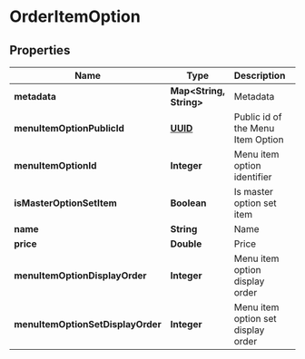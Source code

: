 
# OrderItemOption

## Properties
Name | Type | Description | Notes
------------ | ------------- | ------------- | -------------
**metadata** | **Map&lt;String, String&gt;** | Metadata |  [optional]
**menuItemOptionPublicId** | [**UUID**](UUID.md) | Public id of the Menu Item Option |  [optional]
**menuItemOptionId** | **Integer** | Menu item option identifier |  [optional]
**isMasterOptionSetItem** | **Boolean** | Is master option set item |  [optional]
**name** | **String** | Name |  [optional]
**price** | **Double** | Price |  [optional]
**menuItemOptionDisplayOrder** | **Integer** | Menu item option display order |  [optional]
**menuItemOptionSetDisplayOrder** | **Integer** | Menu item option set display order |  [optional]



